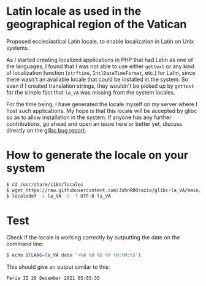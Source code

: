 # Latin locale as used in the geographical region of the Vatican

Proposed ecclesiastical Latin locale, to enable localization in Latin on Unix systems.

As I started creating localized applications in PHP that had Latin as one of the languages,
I found that I was not able to use either `gettext` or any kind of localization function
(`strftime`, `IntlDateTimeFormat`, etc.) for Latin, since there wasn't an available locale
that could be installed in the system. So even if I created translation strings,
they wouldn't be picked up by `gettext` for the simple fact that `la_VA` was missing from
the system locales.

For the time being, I have generated the locale myself on my server where I host such applications.
My hope is that this locale will be accepted by glibc so as to allow installation in the system.
If anyone has any further contributions, go ahead and open an issue here or better yet,
discuss directly on the [glibc bug report](https://sourceware.org/bugzilla/show_bug.cgi?id=24366).

# How to generate the locale on your system
```bash
$ cd /usr/share/i18n/locales
$ wget https://raw.githubusercontent.com/JohnRDOrazio/glibc-la_VA/main/la_VA
$ localedef -i la_VA -c -f UTF-8 la_VA
```

# Test
Check if the locale is working correctly by outputting the date on the command line:
```bash
$ echo $(LANG=la_VA date '+%A %d %B %Y %H:%M:%S')
```
This should give an output similar to this:
```
Feria II 20 December 2021 05:03:35
```
